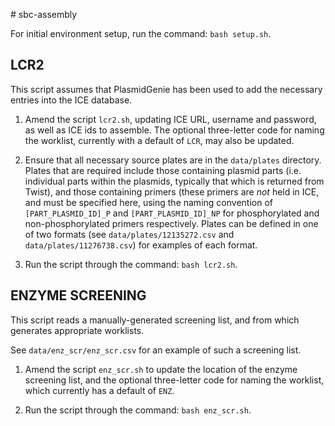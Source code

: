 # sbc-assembly

For initial environment setup, run the command: `bash setup.sh`.

## LCR2

This script assumes that PlasmidGenie has been used to add the necessary
entries into the ICE database.

1. Amend the script `lcr2.sh`, updating ICE URL, username and password, as well
as ICE ids to assemble. The optional three-letter code for naming the worklist,
currently with a default of `LCR`, may also be updated.

2. Ensure that all necessary source plates are in the `data/plates` directory.
Plates that are required include those containing plasmid parts (i.e. individual
parts within the plasmids, typically that which is returned from Twist), and
those containing primers (these primers are *not* held in ICE, and must be
specified here, using the naming convention of `[PART_PLASMID_ID]_P` and
`[PART_PLASMID_ID]_NP` for phosphorylated and non-phosphorylated primers
respectively. Plates can be defined in one of two formats (see
`data/plates/12135272.csv` and `data/plates/11276738.csv`) for examples of each
format.

3. Run the script through the command: `bash lcr2.sh`.


## ENZYME SCREENING

This script reads a manually-generated screening list, and from which generates
appropriate worklists.

See `data/enz_scr/enz_scr.csv` for an example of such a screening list.

1. Amend the script `enz_scr.sh` to update the location of the enzyme screening
list, and the optional three-letter code for naming the worklist, which
currently has a default of `ENZ`.

2. Run the script through the command: `bash enz_scr.sh`.
